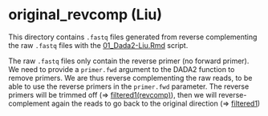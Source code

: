 # original_revcomp (Liu)

This directory contains `.fastq` files generated from reverse complementing the raw `.fastq`  files with the [01_Dada2-Liu.Rmd](../../../../scripts/analysis-individual/Liu-2020/01_Dada2-Liu.Rmd) script.

The raw `.fastq`  files only contain the reverse primer (no forward primer). We need to provide a `primer.fwd` argument to the DADA2 function to remove primers. We are thus reverse complementing the raw reads, to be able to use the reverse primers in the `primer.fwd` parameter. The reverse primers will be trimmed off (=> [filtered1(revcomp)](../filtered1(revcomp)/)), then we will reverse-complement again the reads to go back to the original direction (=> [filtered1](../filtered1/))